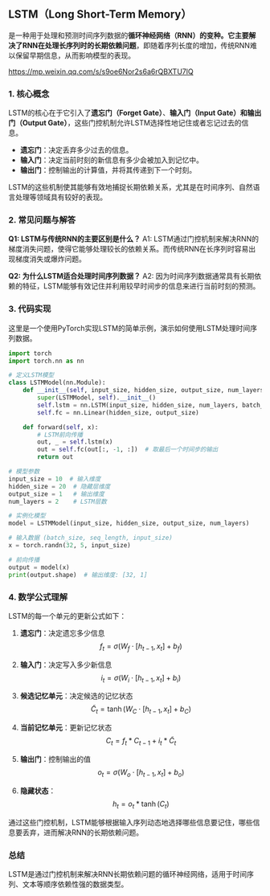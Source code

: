 ## LSTM（Long Short-Term Memory）
是一种用于处理和预测时间序列数据的**循环神经网络（RNN）**的变种。它主要解决了RNN在处理长序列时的**长期依赖问题**，即随着序列长度的增加，传统RNN难以保留早期信息，从而影响模型的表现。

https://mp.weixin.qq.com/s/s9oe6Nor2s6a6rQBXTU7lQ

### 1. 核心概念
LSTM的核心在于它引入了**遗忘门（Forget Gate）**、**输入门（Input Gate）**和**输出门（Output Gate）**，这些门控机制允许LSTM选择性地记住或者忘记过去的信息。

- **遗忘门**：决定丢弃多少过去的信息。
- **输入门**：决定当前时刻的新信息有多少会被加入到记忆中。
- **输出门**：控制输出的计算值，并将其传递到下一个时刻。

LSTM的这些机制使其能够有效地捕捉长期依赖关系，尤其是在时间序列、自然语言处理等领域具有较好的表现。

### 2. 常见问题与解答
**Q1: LSTM与传统RNN的主要区别是什么？**
A1: LSTM通过门控机制来解决RNN的梯度消失问题，使得它能够处理较长的依赖关系。而传统RNN在长序列时容易出现梯度消失或爆炸问题。

**Q2: 为什么LSTM适合处理时间序列数据？**
A2: 因为时间序列数据通常具有长期依赖的特征，LSTM能够有效记住并利用较早时间步的信息来进行当前时刻的预测。

### 3. 代码实现

这里是一个使用PyTorch实现LSTM的简单示例，演示如何使用LSTM处理时间序列数据。

```python
import torch
import torch.nn as nn

# 定义LSTM模型
class LSTMModel(nn.Module):
    def __init__(self, input_size, hidden_size, output_size, num_layers):
        super(LSTMModel, self).__init__()
        self.lstm = nn.LSTM(input_size, hidden_size, num_layers, batch_first=True)
        self.fc = nn.Linear(hidden_size, output_size)

    def forward(self, x):
        # LSTM前向传播
        out, _ = self.lstm(x)
        out = self.fc(out[:, -1, :])  # 取最后一个时间步的输出
        return out

# 模型参数
input_size = 10  # 输入维度
hidden_size = 20  # 隐藏层维度
output_size = 1   # 输出维度
num_layers = 2    # LSTM层数

# 实例化模型
model = LSTMModel(input_size, hidden_size, output_size, num_layers)

# 输入数据 (batch_size, seq_length, input_size)
x = torch.randn(32, 5, input_size)

# 前向传播
output = model(x)
print(output.shape)  # 输出维度: [32, 1]
```

### 4. 数学公式理解

LSTM的每一个单元的更新公式如下：

1. **遗忘门**：决定遗忘多少信息
   $$ f_t = \sigma(W_f \cdot [h_{t-1}, x_t] + b_f) $$

2. **输入门**：决定写入多少新信息
   $$ i_t = \sigma(W_i \cdot [h_{t-1}, x_t] + b_i) $$

3. **候选记忆单元**：决定候选的记忆状态
   $$ \tilde{C}_t = \tanh(W_C \cdot [h_{t-1}, x_t] + b_C) $$

4. **当前记忆单元**：更新记忆状态
   $$ C_t = f_t * C_{t-1} + i_t * \tilde{C}_t $$

5. **输出门**：控制输出的值
   $$ o_t = \sigma(W_o \cdot [h_{t-1}, x_t] + b_o) $$

6. **隐藏状态**：
   $$ h_t = o_t * \tanh(C_t) $$

通过这些门控机制，LSTM能够根据输入序列动态地选择哪些信息要记住，哪些信息要丢弃，进而解决RNN的长期依赖问题。

### 总结
LSTM是通过门控机制来解决RNN长期依赖问题的循环神经网络，适用于时间序列、文本等顺序依赖性强的数据类型。
